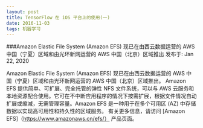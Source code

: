 ```yaml
---
layout: post
title: TensorFlow 在 iOS 平台上的使用(一)
date: 2016-11-03 
tags: 机器学习    
---
```


###Amazon Elastic File System (Amazon EFS) 现已在由西云数据运营的 AWS 中国（宁夏）区域和由光环新网运营的 AWS 中国（北京）区域推出
发布于: Jan 22, 2020

Amazon Elastic File System (Amazon EFS) 现已在由西云数据运营的 AWS 中国（宁夏）区域和由光环新网运营的 AWS 中国（北京）区域推出。
Amazon EFS 提供简单、可扩展、完全托管的弹性 NFS 文件系统，可以与 AWS 云服务和本地资源配合使用。它可在不中断应用程序的情况下按需扩展，根据文件情况自动扩展或缩减，无需管理容量。Amazon EFS 是一种用于在多个可用区 (AZ) 中存储数据以实现高可用性和持久性的区域服务。
有关更多信息，请访问 [Amazon EFS]（https://www.amazonaws.cn/efs/） 产品页面。
